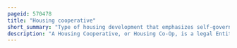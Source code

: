 ```yaml
---
pageid: 570478
title: "Housing cooperative"
short_summary: "Type of housing development that emphasizes self-governance and quasi-communal living"
description: "A Housing Cooperative, or Housing Co-Op, is a legal Entity, usually a Cooperative or a Corporation, which owns real Estate, consisting of one or more residential Buildings ; it is one Type of Housing Tenure. Typically Housing Cooperatives are owned by Shareholders but in some Cases they can be owned by a non-profit Organization. They are a distinctive Form of Home Ownership and have many Characteristics that differ from other residential Arrangements such as single Family Home Ownership Condominiums and Rent."
---
```

